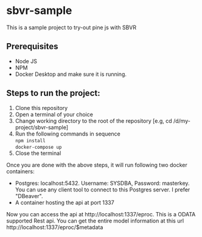 # sbvr-sample
This is a sample project to try-out pine js with SBVR

## Prerequisites
- Node JS
- NPM
- Docker Desktop and make sure it is running.

## Steps to run the project:
1. Clone this repository
2. Open a terminal of your choice
3. Change working directory to the root of the repository [e.g, cd /d/my-project/sbvr-sample]
4. Run the following commands in sequence<br/>
     `npm install`<br/>
     `docker-compose up`
5. Close the terminal
     
Once you are done with the above steps, it will run following two docker containers:
- Postgres: localhost:5432. Username: SYSDBA, Password: masterkey. You can use any client tool to connect to this Postgres server.
  I prefer "DBeaver".
- A container hosting the api at port 1337

Now you can access the api at http://localhost:1337/eproc. This is a ODATA supported Rest api. You can get the entire model information at this url http://localhost:1337/eproc/$metadata
